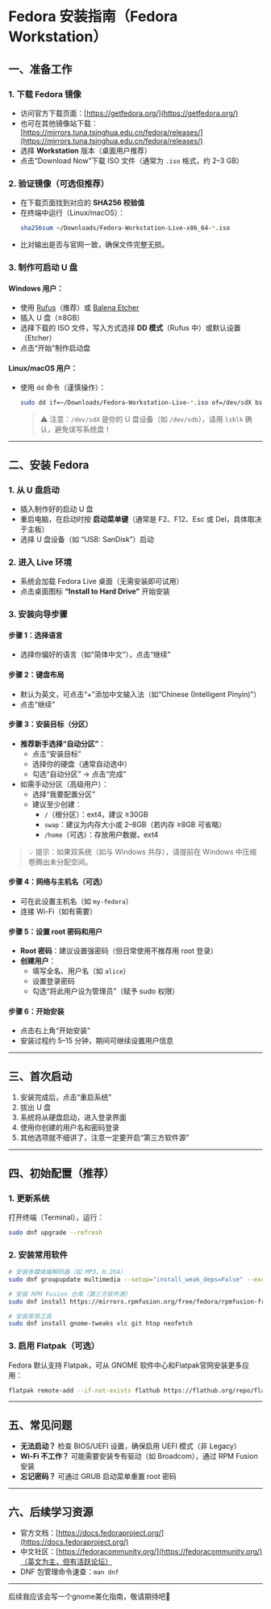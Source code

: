 # Fedora 安装指南（Fedora Workstation）

## 一、准备工作

### 1. 下载 Fedora 镜像
- 访问官方下载页面：[https://getfedora.org/](https://getfedora.org/)
- 也可在其他镜像站下载：[https://mirrors.tuna.tsinghua.edu.cn/fedora/releases/](https://mirrors.tuna.tsinghua.edu.cn/fedora/releases/)
- 选择 **Workstation** 版本（桌面用户推荐）
- 点击“Download Now”下载 ISO 文件（通常为 `.iso` 格式，约 2–3 GB）

### 2. 验证镜像（可选但推荐）
- 在下载页面找到对应的 **SHA256 校验值**
- 在终端中运行（Linux/macOS）：
  ```bash
  sha256sum ~/Downloads/Fedora-Workstation-Live-x86_64-*.iso
  ```
- 比对输出是否与官网一致，确保文件完整无损。

### 3. 制作可启动 U 盘
#### Windows 用户：
- 使用 [Rufus](https://rufus.ie/)（推荐）或 [Balena Etcher](https://www.balena.io/etcher/)
- 插入 U 盘（≥8GB）
- 选择下载的 ISO 文件，写入方式选择 **DD 模式**（Rufus 中）或默认设置（Etcher）
- 点击“开始”制作启动盘

#### Linux/macOS 用户：
- 使用 `dd` 命令（谨慎操作）：
  ```bash
  sudo dd if=~/Downloads/Fedora-Workstation-Live-*.iso of=/dev/sdX bs=4M status=progress oflag=sync
  ```
  > ⚠️ 注意：`/dev/sdX` 是你的 U 盘设备（如 `/dev/sdb`），请用 `lsblk` 确认，避免误写系统盘！

---

## 二、安装 Fedora

### 1. 从 U 盘启动
- 插入制作好的启动 U 盘
- 重启电脑，在启动时按 **启动菜单键**（通常是 F2、F12、Esc 或 Del，具体取决于主板）
- 选择 U 盘设备（如 “USB: SanDisk”）启动

### 2. 进入 Live 环境
- 系统会加载 Fedora Live 桌面（无需安装即可试用）
- 点击桌面图标 **“Install to Hard Drive”** 开始安装

### 3. 安装向导步骤

#### 步骤 1：选择语言
- 选择你偏好的语言（如“简体中文”），点击“继续”

#### 步骤 2：键盘布局
- 默认为英文，可点击“+”添加中文输入法（如“Chinese (Intelligent Pinyin)”）
- 点击“继续”

#### 步骤 3：安装目标（分区）
- **推荐新手选择“自动分区”**：
  - 点击“安装目标”
  - 选择你的硬盘（通常自动选中）
  - 勾选“自动分区” → 点击“完成”
- 如需手动分区（高级用户）：
  - 选择“我要配置分区”
  - 建议至少创建：
    - `/`（根分区）：ext4，建议 ≥30GB
    - `swap`：建议为内存大小或 2–8GB（若内存 ≥8GB 可省略）
    - `/home`（可选）：存放用户数据，ext4

> 💡 提示：如果双系统（如与 Windows 共存），请提前在 Windows 中压缩卷腾出未分配空间。

#### 步骤 4：网络与主机名（可选）
- 可在此设置主机名（如 `my-fedora`）
- 连接 Wi-Fi（如有需要）

#### 步骤 5：设置 root 密码和用户
- **Root 密码**：建议设置强密码（但日常使用不推荐用 root 登录）
- **创建用户**：
  - 填写全名、用户名（如 `alice`）
  - 设置登录密码
  - 勾选“将此用户设为管理员”（赋予 sudo 权限）

#### 步骤 6：开始安装
- 点击右上角“开始安装”
- 安装过程约 5–15 分钟，期间可继续设置用户信息

---

## 三、首次启动

1. 安装完成后，点击“重启系统”
2. 拔出 U 盘
3. 系统将从硬盘启动，进入登录界面
4. 使用你创建的用户名和密码登录
5. 其他选项就不细讲了，注意一定要开启“第三方软件源”

---

## 四、初始配置（推荐）

### 1. 更新系统
打开终端（Terminal），运行：
```bash
sudo dnf upgrade --refresh
```

### 2. 安装常用软件
```bash
# 安装多媒体编解码器（如 MP3、H.264）
sudo dnf groupupdate multimedia --setop="install_weak_deps=False" --exclude=PackageKit-gstreamer-plugin

# 安装 RPM Fusion 仓库（第三方软件源）
sudo dnf install https://mirrors.rpmfusion.org/free/fedora/rpmfusion-free-release-$(rpm -E %fedora).noarch.rpm https://mirrors.rpmfusion.org/nonfree/fedora/rpmfusion-nonfree-release-$(rpm -E %fedora).noarch.rpm

# 安装常用工具
sudo dnf install gnome-tweaks vlc git htop neofetch
```

### 3. 启用 Flatpak（可选）
Fedora 默认支持 Flatpak，可从 GNOME 软件中心和Flatpak官网安装更多应用：
```bash
flatpak remote-add --if-not-exists flathub https://flathub.org/repo/flathub.flatpakrepo
```

---

## 五、常见问题

- **无法启动？** 检查 BIOS/UEFI 设置，确保启用 UEFI 模式（非 Legacy）
- **Wi-Fi 不工作？** 可能需要安装专有驱动（如 Broadcom），通过 RPM Fusion 安装
- **忘记密码？** 可通过 GRUB 启动菜单重置 root 密码

---

## 六、后续学习资源

- 官方文档：[https://docs.fedoraproject.org/](https://docs.fedoraproject.org/)
- 中文社区：[https://fedoracommunity.org/](https://fedoracommunity.org/)（英文为主，但有活跃论坛）
- DNF 包管理命令速查：`man dnf`

---

后续我应该会写一个gnome美化指南，敬请期待吧🎉
